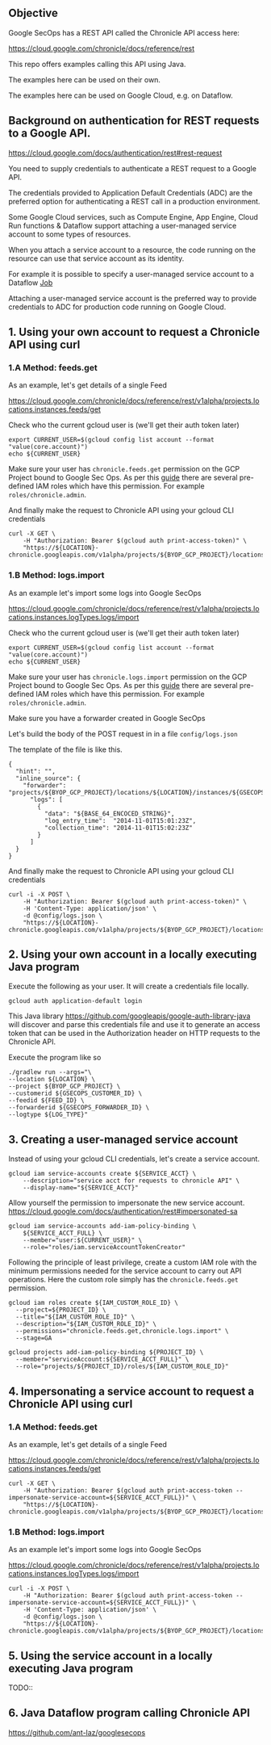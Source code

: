 ## Objective

Google SecOps has a REST API called the Chronicle API access here:

https://cloud.google.com/chronicle/docs/reference/rest

This repo offers examples calling this API using Java.

The examples here can be used on their own.

The examples here can be used on Google Cloud, e.g. on Dataflow.

## Background on authentication for REST requests to a Google API.

https://cloud.google.com/docs/authentication/rest#rest-request

You need to supply credentials to authenticate a REST request to a Google API.

The credentials provided to Application Default Credentials (ADC) are the
preferred option for authenticating a REST call in a production environment.

Some Google Cloud services, such as Compute Engine, App Engine,
Cloud Run functions & Dataflow support attaching a user-managed service account
to some types of resources.

When you attach a service account to a resource, the code running on the
resource can use that service account as its identity.

For example it is possible to specify a user-managed service account to a
Dataflow [Job](https://cloud.google.com/dataflow/docs/concepts/security-and-permissions#specifying_a_user-managed_controller_service_account)

Attaching a user-managed service account is the preferred way to provide
credentials to ADC for production code running on Google Cloud.

## 1. Using your own account to request a Chronicle API using curl

### 1.A Method: feeds.get

As an example, let's get details of a single Feed

https://cloud.google.com/chronicle/docs/reference/rest/v1alpha/projects.locations.instances.feeds/get

Check who the current gcloud user is (we'll get their auth token later)
```shell
export CURRENT_USER=$(gcloud config list account --format "value(core.account)")
echo ${CURRENT_USER}
```

Make sure your user has ``chronicle.feeds.get`` permission on the GCP Project
bound to Google Sec Ops. As per this [guide](https://cloud.google.com/chronicle/docs/onboard/configure-feature-access)
there are several pre-defined IAM roles which have this permission. For
example ```roles/chronicle.admin```.

And finally make the request to Chronicle API using your gcloud CLI credentials
```shell
curl -X GET \
    -H "Authorization: Bearer $(gcloud auth print-access-token)" \
    "https://${LOCATION}-chronicle.googleapis.com/v1alpha/projects/${BYOP_GCP_PROJECT}/locations/${LOCATION}/instances/${GSECOPS_CUSTOMER_ID}/feeds/${FEED_ID}"
```

### 1.B Method: logs.import

As an example let's import some logs into Google SecOps

https://cloud.google.com/chronicle/docs/reference/rest/v1alpha/projects.locations.instances.logTypes.logs/import

Check who the current gcloud user is (we'll get their auth token later)
```shell
export CURRENT_USER=$(gcloud config list account --format "value(core.account)")
echo ${CURRENT_USER}
```

Make sure your user has ``chronicle.logs.import`` permission on the GCP Project
bound to Google Sec Ops. As per this [guide](https://cloud.google.com/chronicle/docs/onboard/configure-feature-access)
there are several pre-defined IAM roles which have this permission. For
example ```roles/chronicle.admin```.

Make sure you have a forwarder created in Google SecOps

Let's build the body of the POST request in in a file ```config/logs.json```

The template of the file is like this.

```shell
{
  "hint": "",
  "inline_source": {
    "forwarder": "projects/${BYOP_GCP_PROJECT}/locations/${LOCATION}/instances/${GSECOPS_CUSTOMER_ID}/forwarders/${GSECOPS_FORWARDER_ID}",
      "logs": [
        {
          "data": "${BASE_64_ENCOCED_STRING}",
          "log_entry_time":  "2014-11-01T15:01:23Z",
          "collection_time": "2014-11-01T15:02:23Z"
        }
      ]
  }
}
```

And finally make the request to Chronicle API using your gcloud CLI credentials
```shell
curl -i -X POST \
    -H "Authorization: Bearer $(gcloud auth print-access-token)" \
    -H 'Content-Type: application/json' \
    -d @config/logs.json \
    "https://${LOCATION}-chronicle.googleapis.com/v1alpha/projects/${BYOP_GCP_PROJECT}/locations/${LOCATION}/instances/${GSECOPS_CUSTOMER_ID}/logTypes/${LOG_TYPE}/logs:import"
```

## 2. Using your own account in a locally executing Java program

Execute the following as your user. It will create a credentials file locally.

```shell
gcloud auth application-default login
```

This Java library https://github.com/googleapis/google-auth-library-java
will discover and parse this credentials file and use it to generate an access
token that can be used in the Authorization header on HTTP requests to
the Chronicle API.

Execute the program like so

```shell
./gradlew run --args="\
--location ${LOCATION} \
--project ${BYOP_GCP_PROJECT} \
--customerid ${GSECOPS_CUSTOMER_ID} \
--feedid ${FEED_ID} \
--forwarderid ${GSECOPS_FORWARDER_ID} \
--logtype ${LOG_TYPE}"
```



## 3. Creating a user-managed service account

Instead of using your gcloud CLI credentials, let's create a service account.

```shell
gcloud iam service-accounts create ${SERVICE_ACCT} \
    --description="service acct for requests to chronicle API" \
    --display-name="${SERVICE_ACCT}"
```

Allow yourself the permission to impersonate the new service account.
https://cloud.google.com/docs/authentication/rest#impersonated-sa

```shell
gcloud iam service-accounts add-iam-policy-binding \
    ${SERVICE_ACCT_FULL} \
    --member="user:${CURRENT_USER}" \
    --role="roles/iam.serviceAccountTokenCreator"
```

Following the principle of least privilege, create a custom IAM role with the
minimum permissions needed for the service account to carry out API operations.
Here the custom role simply has the ```chronicle.feeds.get``` permission.


```shell
gcloud iam roles create ${IAM_CUSTOM_ROLE_ID} \
  --project=${PROJECT_ID} \
  --title="${IAM_CUSTOM_ROLE_ID}" \
  --description="${IAM_CUSTOM_ROLE_ID}" \
  --permissions="chronicle.feeds.get,chronicle.logs.import" \
  --stage=GA
```

```shell
gcloud projects add-iam-policy-binding ${PROJECT_ID} \
  --member="serviceAccount:${SERVICE_ACCT_FULL}" \
  --role="projects/${PROJECT_ID}/roles/${IAM_CUSTOM_ROLE_ID}"
```


## 4. Impersonating a service account to request a Chronicle API using curl

### 1.A Method: feeds.get

As an example, let's get details of a single Feed

https://cloud.google.com/chronicle/docs/reference/rest/v1alpha/projects.locations.instances.feeds/get


```shell
curl -X GET \
    -H "Authorization: Bearer $(gcloud auth print-access-token --impersonate-service-account=${SERVICE_ACCT_FULL})" \
    "https://${LOCATION}-chronicle.googleapis.com/v1alpha/projects/${BYOP_GCP_PROJECT}/locations/${LOCATION}/instances/${GSECOPS_CUSTOMER_ID}/feeds/${FEED_ID}"
```

### 1.B Method: logs.import

As an example let's import some logs into Google SecOps

https://cloud.google.com/chronicle/docs/reference/rest/v1alpha/projects.locations.instances.logTypes.logs/import

```shell
curl -i -X POST \
    -H "Authorization: Bearer $(gcloud auth print-access-token --impersonate-service-account=${SERVICE_ACCT_FULL})" \
    -H 'Content-Type: application/json' \
    -d @config/logs.json \
    "https://${LOCATION}-chronicle.googleapis.com/v1alpha/projects/${BYOP_GCP_PROJECT}/locations/${LOCATION}/instances/${GSECOPS_CUSTOMER_ID}/logTypes/${LOG_TYPE}/logs:import"
```

## 5. Using the service account in a locally executing Java program

TODO::

## 6. Java Dataflow program calling Chronicle API

https://github.com/ant-laz/googlesecops





